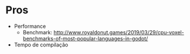 # Pros

- Performance
  - Benchmark: http://www.royaldonut.games/2019/03/29/cpu-voxel-benchmarks-of-most-popular-languages-in-godot/
- Tempo de compilação
